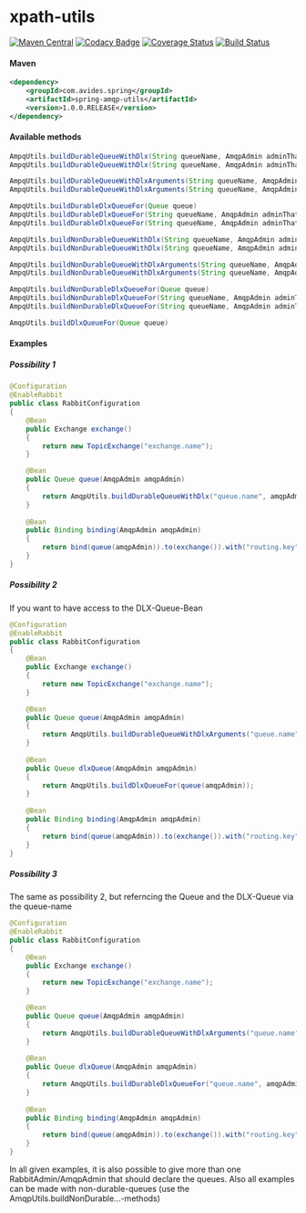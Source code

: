 xpath-utils
===========

[![Maven Central](https://maven-badges.herokuapp.com/maven-central/com.avides.spring/spring-amqp-utils/badge.svg)](https://maven-badges.herokuapp.com/maven-central/com.avides.spring/spring-amqp-utils)
[![Codacy Badge](https://api.codacy.com/project/badge/grade/49fe00fd4ec843b6ac21b2d3996f2de9)](https://www.codacy.com/app/developer_6/spring-amqp-utils)
[![Coverage Status](https://coveralls.io/repos/github/avides/spring-amqp-utils/badge.svg?branch=master)](https://coveralls.io/github/avides/spring-amqp-utils?branch=master)
[![Build Status](https://travis-ci.org/avides/spring-amqp-utils.svg?branch=master)](https://travis-ci.org/avides/spring-amqp-utils)

#### Maven
```xml
<dependency>
    <groupId>com.avides.spring</groupId>
    <artifactId>spring-amqp-utils</artifactId>
    <version>1.0.0.RELEASE</version>
</dependency>
```
#### Available methods
```java
AmpqUtils.buildDurableQueueWithDlx(String queueName, AmqpAdmin adminThatShouldDeclare)
AmpqUtils.buildDurableQueueWithDlx(String queueName, AmqpAdmin adminThatShouldDeclare, AmqpAdmin... furtherAdminsThatShouldDeclare)

AmpqUtils.buildDurableQueueWithDlxArguments(String queueName, AmqpAdmin adminThatShouldDeclare)
AmpqUtils.buildDurableQueueWithDlxArguments(String queueName, AmqpAdmin adminThatShouldDeclare, AmqpAdmin... furtherAdminsThatShouldDeclare)

AmpqUtils.buildDurableDlxQueueFor(Queue queue)
AmpqUtils.buildDurableDlxQueueFor(String queueName, AmqpAdmin adminThatShouldDeclare)
AmpqUtils.buildDurableDlxQueueFor(String queueName, AmqpAdmin adminThatShouldDeclare, AmqpAdmin... furtherAdminsThatShouldDeclare)

AmpqUtils.buildNonDurableQueueWithDlx(String queueName, AmqpAdmin adminThatShouldDeclare)
AmpqUtils.buildNonDurableQueueWithDlx(String queueName, AmqpAdmin adminThatShouldDeclare, AmqpAdmin... furtherAdminsThatShouldDeclare)

AmpqUtils.buildNonDurableQueueWithDlxArguments(String queueName, AmqpAdmin adminThatShouldDeclare)
AmpqUtils.buildNonDurableQueueWithDlxArguments(String queueName, AmqpAdmin adminThatShouldDeclare, AmqpAdmin... furtherAdminsThatShouldDeclare)

AmpqUtils.buildNonDurableDlxQueueFor(Queue queue)
AmpqUtils.buildNonDurableDlxQueueFor(String queueName, AmqpAdmin adminThatShouldDeclare)
AmpqUtils.buildNonDurableDlxQueueFor(String queueName, AmqpAdmin adminThatShouldDeclare, AmqpAdmin... furtherAdminsThatShouldDeclare)

AmqpUtils.buildDlxQueueFor(Queue queue)
```
#### Examples
##### Possibility 1
```java
@Configuration
@EnableRabbit
public class RabbitConfiguration
{
    @Bean
    public Exchange exchange()
    {
        return new TopicExchange("exchange.name");
    }

    @Bean
    public Queue queue(AmqpAdmin amqpAdmin)
    {
        return AmqpUtils.buildDurableQueueWithDlx("queue.name", amqpAdmin);
    }
    
    @Bean
    public Binding binding(AmqpAdmin amqpAdmin)
    {
        return bind(queue(amqpAdmin)).to(exchange()).with("routing.key").noargs();
    }
}
```

##### Possibility 2
If you want to have access to the DLX-Queue-Bean
```java
@Configuration
@EnableRabbit
public class RabbitConfiguration
{
    @Bean
    public Exchange exchange()
    {
        return new TopicExchange("exchange.name");
    }

    @Bean
    public Queue queue(AmqpAdmin amqpAdmin)
    {
        return AmqpUtils.buildDurableQueueWithDlxArguments("queue.name", amqpAdmin);
    }
    
    @Bean
    public Queue dlxQueue(AmqpAdmin amqpAdmin)
    {
        return AmqpUtils.buildDlxQueueFor(queue(amqpAdmin));
    }
    
    @Bean
    public Binding binding(AmqpAdmin amqpAdmin)
    {
        return bind(queue(amqpAdmin)).to(exchange()).with("routing.key").noargs();
    }
}
```

##### Possibility 3
The same as possibility 2, but referncing the Queue and the DLX-Queue via the queue-name
```java
@Configuration
@EnableRabbit
public class RabbitConfiguration
{
    @Bean
    public Exchange exchange()
    {
        return new TopicExchange("exchange.name");
    }

    @Bean
    public Queue queue(AmqpAdmin amqpAdmin)
    {
        return AmqpUtils.buildDurableQueueWithDlxArguments("queue.name", amqpAdmin);
    }
    
    @Bean
    public Queue dlxQueue(AmqpAdmin amqpAdmin)
    {
        return AmqpUtils.buildDurableDlxQueueFor("queue.name", amqpAdmin);
    }
    
    @Bean
    public Binding binding(AmqpAdmin amqpAdmin)
    {
        return bind(queue(amqpAdmin)).to(exchange()).with("routing.key").noargs();
    }
}
```

In all given examples, it is also possible to give more than one RabbitAdmin/AmqpAdmin that should declare the queues. Also all examples can be made with non-durable-queues (use the AmqpUtils.buildNonDurable...-methods)